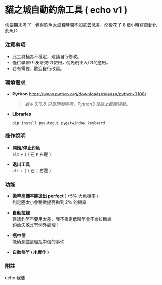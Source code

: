 # 貓之城自動釣魚工具 ( echo v1 )
快要期末考了，覺得釣魚太浪費時間不如拿去念書，然後花了 8 個小時寫自動化釣魚(?

### 注意事項
- 此工具極為不穩定，建議自行修改。
- 僅供學習(?)及研究(?)使用，勿光明正大(?)的濫用。
- 若有需要，歡迎自行改寫。

### 環境需求
- **Python**
  https://www.python.org/downloads/release/python-3108/
  > *版本 3.10.8 只是開發環境，Python3 理論上都跑得動。*

- **Libraries**
  ```
  pip install pyautogui pygetwindow keyboard
  ```

### 操作說明
- **開始/停止釣魚**  
  `alt` + `[` ( 在 `P` 右邊 )

- **退出工具**  
  `alt` + `]` ( 在 `[` 右邊 )

### 功能
- **拋竿高機率能拋出 perfect** ( +5% 大魚機率 )  
  判定圈太小會稍微提高拋到 2% 的機率

- **自動拉線**  
  建議釣竿不要用太差，我不確定低階竿會不會拉斷線  
  釣魚失敗沒有例外處理！

- **瓶中信**  
  能偵測並處理瓶中信的事件

- **自動修竿 ( 未實作 )**

### 附註
~~echo 我婆~~
